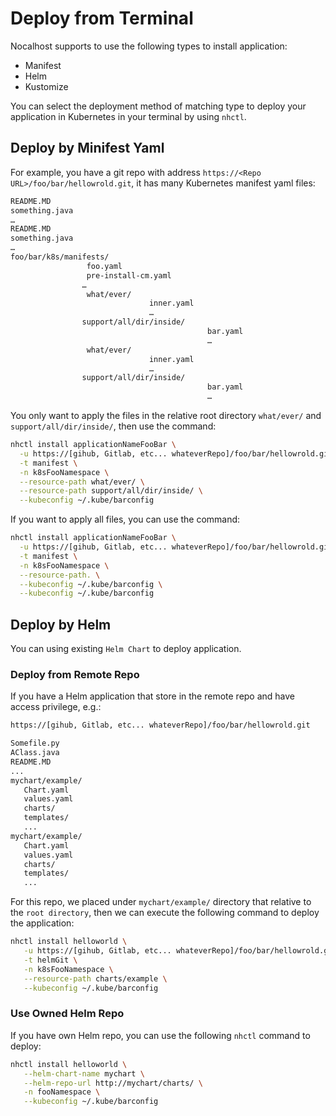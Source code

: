 # Deploy from Terminal

Nocalhost supports to use the following types to install application:

* Manifest
* Helm
* Kustomize

You can select the deployment method of matching type to deploy your application in Kubernetes in your terminal by using `nhctl`.

## Deploy by Minifest Yaml

For example, you have a git repo with address `https://<Repo URL>/foo/bar/hellowrold.git`, it has many Kubernetes manifest yaml files:

```bash
README.MD
something.java
…
README.MD
something.java
…
foo/bar/k8s/manifests/
                 foo.yaml
                 pre-install-cm.yaml
                …
                 what/ever/
                               inner.yaml
                               …
                support/all/dir/inside/
                                            bar.yaml
                                            …
                 what/ever/
                               inner.yaml
                               …
                support/all/dir/inside/
                                            bar.yaml
                                            …
```
You only want to apply the files in the relative root directory `what/ever/` and `support/all/dir/inside/`, then use the command:

```bash {5,6}
nhctl install applicationNameFooBar \
  -u https://[gihub, Gitlab, etc... whateverRepo]/foo/bar/hellowrold.git \
  -t manifest \
  -n k8sFooNamespace \
  --resource-path what/ever/ \
  --resource-path support/all/dir/inside/ \
  --kubeconfig ~/.kube/barconfig
```

If you want to apply all files, you can use the command:

```bash {5}
nhctl install applicationNameFooBar \
  -u https://[gihub, Gitlab, etc... whateverRepo]/foo/bar/hellowrold.git \
  -t manifest \
  -n k8sFooNamespace \
  --resource-path. \
  --kubeconfig ~/.kube/barconfig \
  --kubeconfig ~/.kube/barconfig
```

## Deploy by Helm

You can using existing `Helm Chart` to deploy application.

### Deploy from Remote Repo

If you have a Helm application that store in the remote repo and have access privilege, e.g.:

```bash {7}
https://[gihub, Gitlab, etc... whateverRepo]/foo/bar/hellowrold.git

Somefile.py
AClass.java
README.MD
...
mychart/example/
   Chart.yaml
   values.yaml
   charts/
   templates/
   ...
mychart/example/
   Chart.yaml
   values.yaml
   charts/
   templates/
   ...
```

For this repo, we placed under `mychart/example/` directory that relative to the `root directory`, then we can execute the following command to deploy the application:

```bash
nhctl install helloworld \
   -u https://[gihub, Gitlab, etc... whateverRepo]/foo/bar/hellowrold.git \
   -t helmGit \
   -n k8sFooNamespace \
   --resource-path charts/example \
   --kubeconfig ~/.kube/barconfig
```

### Use Owned Helm Repo

If you have own Helm repo, you can use the following `nhctl` command to deploy:

```bash
nhctl install helloworld \
   --helm-chart-name mychart \
   --helm-repo-url http://mychart/charts/ \
   -n fooNamespace \
   --kubeconfig ~/.kube/barconfig
```